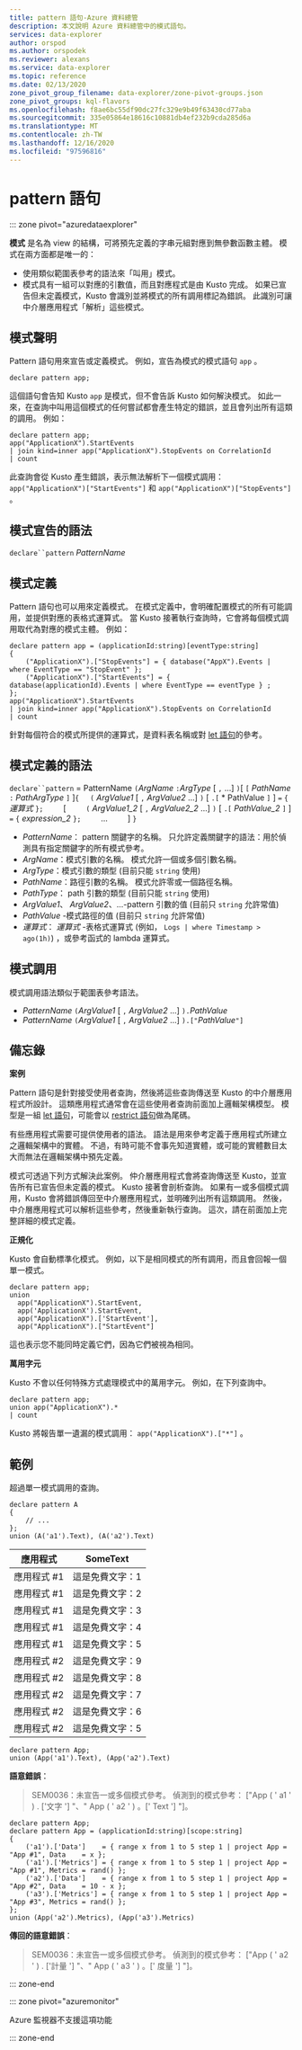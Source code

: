 ```yaml
---
title: pattern 語句-Azure 資料總管
description: 本文說明 Azure 資料總管中的模式語句。
services: data-explorer
author: orspod
ms.author: orspodek
ms.reviewer: alexans
ms.service: data-explorer
ms.topic: reference
ms.date: 02/13/2020
zone_pivot_group_filename: data-explorer/zone-pivot-groups.json
zone_pivot_groups: kql-flavors
ms.openlocfilehash: f8ae6bc55df90dc27fc329e9b49f63430cd77aba
ms.sourcegitcommit: 335e05864e18616c10881db4ef232b9cda285d6a
ms.translationtype: MT
ms.contentlocale: zh-TW
ms.lasthandoff: 12/16/2020
ms.locfileid: "97596816"
---
```

# <a name="pattern-statement"></a>pattern 語句

::: zone pivot="azuredataexplorer"

**模式** 是名為 view 的結構，可將預先定義的字串元組對應到無參數函數主體。 模式在兩方面都是唯一的：

* 使用類似範圍表參考的語法來「叫用」模式。
* 模式具有一組可以對應的引數值，而且對應程式是由 Kusto 完成。 如果已宣告但未定義模式，Kusto 會識別並將模式的所有調用標記為錯誤。 此識別可讓中介層應用程式「解析」這些模式。

## <a name="pattern-declaration"></a>模式聲明

Pattern 語句用來宣告或定義模式。
例如，宣告為模式的模式語句 `app` 。

```kusto
declare pattern app;
```

這個語句會告知 Kusto `app` 是模式，但不會告訴 Kusto 如何解決模式。 如此一來，在查詢中叫用這個模式的任何嘗試都會產生特定的錯誤，並且會列出所有這類的調用。 例如：

```kusto
declare pattern app;
app("ApplicationX").StartEvents
| join kind=inner app("ApplicationX").StopEvents on CorrelationId
| count
```

此查詢會從 Kusto 產生錯誤，表示無法解析下一個模式調用： `app("ApplicationX")["StartEvents"]` 和 `app("ApplicationX")["StopEvents"]` 。

## <a name="syntax-of-pattern-declaration"></a>模式宣告的語法

`declare``pattern` *PatternName*

## <a name="pattern-definition"></a>模式定義

Pattern 語句也可以用來定義模式。 在模式定義中，會明確配置模式的所有可能調用，並提供對應的表格式運算式。 當 Kusto 接著執行查詢時，它會將每個模式調用取代為對應的模式主體。 例如：

```kusto
declare pattern app = (applicationId:string)[eventType:string]
{
    ("ApplicationX").["StopEvents"] = { database("AppX").Events | where EventType == "StopEvent" };
    ("ApplicationX").["StartEvents"] = { database(applicationId).Events | where EventType == eventType } ;
};
app("ApplicationX").StartEvents
| join kind=inner app("ApplicationX").StopEvents on CorrelationId
| count
```

針對每個符合的模式所提供的運算式，是資料表名稱或對 [let 語句](letstatement.md)的參考。

## <a name="syntax-of-pattern-definition"></a>模式定義的語法

`declare``pattern`   =  PatternName `(`*ArgName* `:`*ArgType* [ `,` ...] `)`[ `[` *PathName* `:` *PathArgType* `]` ]`{`
&nbsp;&nbsp;&nbsp;&nbsp;`(` *ArgValue1* [ `,` *ArgValue2* ...] `)` [ `.[` * PathValue `]` ] `=` `{` *運算式* `};` &nbsp; &nbsp; &nbsp; &nbsp; [ &nbsp; &nbsp; &nbsp; &nbsp; `(` *ArgValue1_2* [ `,` *ArgValue2_2* ...] `)` [ `.[` *PathValue_2* `]` ] `=` `{` *expression_2* `};` &nbsp; &nbsp; &nbsp; &nbsp; ... &nbsp; &nbsp; &nbsp; &nbsp; ]        `}`

* *PatternName*： pattern 關鍵字的名稱。 只允許定義關鍵字的語法：用於偵測具有指定關鍵字的所有模式參考。
* *ArgName*：模式引數的名稱。 模式允許一個或多個引數名稱。
* *ArgType*：模式引數的類型 (目前只能 `string` 使用) 
* *PathName*：路徑引數的名稱。 模式允許零或一個路徑名稱。
* *PathType*： path 引數的類型 (目前只能 `string` 使用) 
* *ArgValue1*、 *ArgValue2*、...-pattern 引數的值 (目前只 `string` 允許常值) 
* *PathValue* -模式路徑的值 (目前只 `string` 允許常值) 
* *運算式*： *運算式* -表格式運算式 (例如， `Logs | where Timestamp > ago(1h)`) ，或參考函式的 lambda 運算式。

## <a name="pattern-invocation"></a>模式調用

模式調用語法類似于範圍表參考語法。

* *PatternName* `(`*ArgValue1* [ `,` *ArgValue2* ...] `).`*PathValue*
* *PatternName* `(`*ArgValue1* [ `,` *ArgValue2* ...] `).["`*PathValue*`"]`

## <a name="notes"></a>備忘錄

**案例**

Pattern 語句是針對接受使用者查詢，然後將這些查詢傳送至 Kusto 的中介層應用程式所設計。 這類應用程式通常會在這些使用者查詢前面加上邏輯架構模型。 模型是一組 [let 語句](letstatement.md)，可能會以 [restrict 語句](restrictstatement.md)做為尾碼。

有些應用程式需要可提供使用者的語法。 語法是用來參考定義于應用程式所建立之邏輯架構中的實體。 不過，有時可能不會事先知道實體，或可能的實體數目太大而無法在邏輯架構中預先定義。

模式可透過下列方式解決此案例。 仲介層應用程式會將查詢傳送至 Kusto，並宣告所有已宣告但未定義的模式。 Kusto 接著會剖析查詢。 如果有一或多個模式調用，Kusto 會將錯誤傳回至中介層應用程式，並明確列出所有這類調用。 然後，中介層應用程式可以解析這些參考，然後重新執行查詢。 這次，請在前面加上完整詳細的模式定義。

**正規化**

Kusto 會自動標準化模式。 例如，以下是相同模式的所有調用，而且會回報一個單一模式。

```kusto
declare pattern app;
union
  app("ApplicationX").StartEvent,
  app('ApplicationX').StartEvent,
  app("ApplicationX").['StartEvent'],
  app("ApplicationX").["StartEvent"]
```

這也表示您不能同時定義它們，因為它們被視為相同。

**萬用字元**

Kusto 不會以任何特殊方式處理模式中的萬用字元。 例如，在下列查詢中。

```kusto
declare pattern app;
union app("ApplicationX").*
| count
```

Kusto 將報告單一遺漏的模式調用： `app("ApplicationX").["*"]` 。

## <a name="examples"></a>範例

超過單一模式調用的查詢。

```kusto
declare pattern A
{
    // ...
};
union (A('a1').Text), (A('a2').Text)
```

|應用程式|SomeText|
|---|---|
|應用程式 #1|這是免費文字：1|
|應用程式 #1|這是免費文字：2|
|應用程式 #1|這是免費文字：3|
|應用程式 #1|這是免費文字：4|
|應用程式 #1|這是免費文字：5|
|應用程式 #2|這是免費文字：9|
|應用程式 #2|這是免費文字：8|
|應用程式 #2|這是免費文字：7|
|應用程式 #2|這是免費文字：6|
|應用程式 #2|這是免費文字：5|

```kusto
declare pattern App;
union (App('a1').Text), (App('a2').Text)
```

**語意錯誤**：

> SEM0036：未宣告一或多個模式參考。 偵測到的模式參考： ["App ( ' a1 ' ) . ['文字 '] "、" App ( ' a2 ' ) 。[' Text '] "]。

```kusto
declare pattern App;
declare pattern App = (applicationId:string)[scope:string]  
{
    ('a1').['Data']    = { range x from 1 to 5 step 1 | project App = "App #1", Data    = x };
    ('a1').['Metrics'] = { range x from 1 to 5 step 1 | project App = "App #1", Metrics = rand() };
    ('a2').['Data']    = { range x from 1 to 5 step 1 | project App = "App #2", Data    = 10 - x };
    ('a3').['Metrics'] = { range x from 1 to 5 step 1 | project App = "App #3", Metrics = rand() };
};
union (App('a2').Metrics), (App('a3').Metrics) 
```

**傳回的語意錯誤**：

> SEM0036：未宣告一或多個模式參考。 偵測到的模式參考： ["App ( ' a2 ' ) . ['計量 '] "、" App ( ' a3 ' ) 。[' 度量 '] "]。

::: zone-end

::: zone pivot="azuremonitor"

Azure 監視器不支援這項功能

::: zone-end
